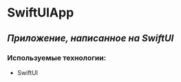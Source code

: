 # SwiftUIApp

## _Приложение, написанное на SwiftUI_  








<p>
    
### Используемые технологии:  
  
- SwiftUI
</p>
